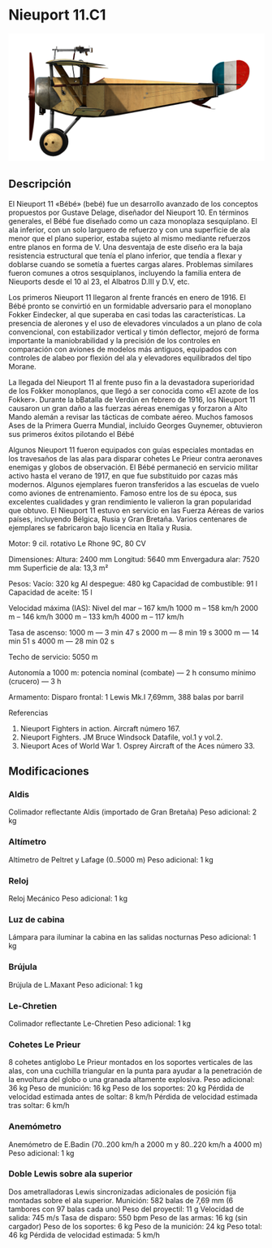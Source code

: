 # Nieuport 11.C1

![nieuport11](../images/nieuport11.png)

## Descripción

El Nieuport 11 «Bébé»  (bebé) fue un desarrollo avanzado de los conceptos propuestos por Gustave Delage, diseñador del Nieuport 10. En términos generales, el Bébé fue diseñado como un caza monoplaza sesquiplano. El ala inferior, con un solo larguero de refuerzo y con una superficie de ala menor que el plano superior, estaba sujeto al mismo mediante refuerzos entre planos en forma de V. Una desventaja de este diseño era la baja resistencia estructural que tenía el plano inferior, que tendía a flexar y doblarse cuando se sometía a fuertes cargas alares. Problemas similares fueron comunes a otros sesquiplanos, incluyendo la familia entera de Nieuports desde el  10 al 23, el Albatros D.III y D.V, etc.

Los primeros Nieuport 11 llegaron al frente francés en enero de 1916. El Bébé pronto se convirtió en un formidable adversario para el monoplano Fokker Eindecker, al que superaba en casi todas las características. La presencia de alerones y el uso de elevadores vinculados a un plano de cola convencional, con estabilizador vertical y timón deflector, mejoró de forma importante la maniobrabilidad y la precisión de los controles en comparación con aviones de modelos más antiguos, equipados con controles de alabeo por flexión del ala y elevadores equilibrados del tipo Morane.

La llegada del Nieuport 11 al frente puso fin a la devastadora superioridad de los Fokker monoplanos, que llegó a ser conocida como «El azote de los Fokker».  Durante la bBatalla de Verdún en febrero de 1916, los Nieuport 11 causaron un gran daño a las fuerzas aéreas enemigas y forzaron a Alto Mando alemán a revisar las tácticas de combate aéreo. Muchos famosos Ases de la Primera Guerra Mundial, incluido Georges Guynemer, obtuvieron sus primeros éxitos pilotando el Bébé

Algunos Nieuport 11 fueron equipados con guías especiales montadas en los travesaños de las alas para disparar cohetes Le Prieur contra aeronaves enemigas y globos de observación. El Bébé permaneció en servicio militar activo hasta el verano de 1917, en que fue substituido por cazas más modernos. Algunos ejemplares fueron transferidos a las escuelas de vuelo como aviones de entrenamiento. Famoso entre los de su época, sus excelentes cualidades y gran rendimiento le valieron la gran popularidad que obtuvo. El Nieuport 11 estuvo en servicio en las Fuerza Aéreas de varios países, incluyendo Bélgica, Rusia y Gran Bretaña. Varios centenares de ejemplares se fabricaron bajo licencia en Italia y Rusia.


Motor:
9 cil. rotativo Le Rhone 9C, 80 CV

Dimensiones:
Altura: 2400 mm
Longitud: 5640 mm
Envergadura alar: 7520 mm
Superficie de ala: 13,3 m²

Pesos:
Vacío: 320 kg
Al despegue: 480 kg
Capacidad de combustible: 91 l
Capacidad de aceite: 15 l

Velocidad máxima (IAS):
Nivel del mar – 167 km/h
1000 m – 158 km/h
2000 m – 146 km/h
3000 m – 133 km/h
4000 m – 117 km/h

Tasa de ascenso:
1000 m — 3 min 47 s
2000 m — 8 min 19 s
3000 m — 14 min 51 s
4000 m — 28 min 02 s

Techo de servicio: 5050 m

Autonomía a 1000 m:
potencia nominal (combate) — 2 h
consumo mínimo (crucero) — 3 h

Armamento:
Disparo frontal: 1 Lewis Mk.I 7,69mm,  388 balas por barril

Referencias
1) Nieuport Fighters in action. Aircraft número 167.
2) Nieuport Fighters. JM Bruce Windsock Datafile, vol.1 y vol.2.
3) Nieuport Aces of World War 1. Osprey Aircraft of the Aces número 33.

## Modificaciones


### Aldis

Colimador reflectante Aldis (importado de Gran Bretaña)
Peso adicional: 2 kg


### Altímetro

Altímetro de Peltret y Lafage (0..5000 m)
Peso adicional: 1 kg


### Reloj

Reloj Mecánico
Peso adicional: 1 kg


### Luz de cabina

Lámpara para iluminar la cabina en las salidas nocturnas
Peso adicional: 1 kg


### Brújula

Brújula de L.Maxant
Peso adicional: 1 kg


### Le-Chretien

Colimador reflectante Le-Chretien
Peso adicional: 1 kg


### Cohetes Le Prieur

8 cohetes antiglobo Le Prieur montados en los soportes verticales de las alas, con una cuchilla triangular en la punta para ayudar a la penetración de la envoltura del globo o una granada altamente explosiva.
Peso adicional: 36 kg
Peso de munición: 16 kg
Peso de los soportes: 20 kg
Pérdida de velocidad estimada antes de soltar: 8 km/h
Pérdida de velocidad estimada tras soltar: 6 km/h


### Anemómetro

Anemómetro de E.Badin (70..200 km/h a 2000 m y 80..220 km/h a 4000 m)
Peso adicional: 1 kg


### Doble Lewis sobre ala superior

Dos ametralladoras Lewis sincronizadas adicionales de posición fija montadas sobre el ala superior.
Munición: 582 balas de 7,69 mm (6 tambores con 97 balas cada uno)
Peso del proyectil: 11 g
Velocidad de salida: 745 m/s
Tasa de disparo: 550 bpm
Peso de las armas: 16 kg (sin cargador)
Peso de los soportes: 6 kg
Peso de la munición: 24 kg
Peso total: 46 kg
Pérdida de velocidad estimada: 5 km/h
